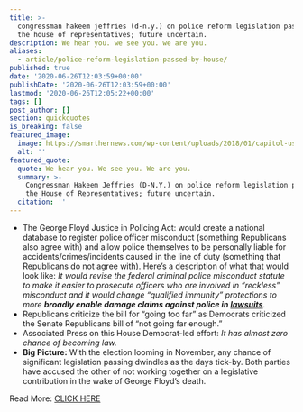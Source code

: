```yaml
---
title: >-
  congressman hakeem jeffries (d-n.y.) on police reform legislation passed by
  the house of representatives; future uncertain.
description: We hear you. we see you. we are you.
aliases:
  - article/police-reform-legislation-passed-by-house/
published: true
date: '2020-06-26T12:03:59+00:00'
publishDate: '2020-06-26T12:03:59+00:00'
lastmod: '2020-06-26T12:05:22+00:00'
tags: []
post_author: []
section: quickquotes
is_breaking: false
featured_image:
  image: https://smarthernews.com/wp-content/uploads/2018/01/capitol-us-1024x682.jpg
  alt: ''
featured_quote:
  quote: We hear you. We see you. We are you.
  summary: >-
    Congressman Hakeem Jeffries (D-N.Y.) on police reform legislation passed by
    the House of Representatives; future uncertain.
  citation: ''
---
```

*   The George Floyd Justice in Policing Act: would create a national database to register police officer misconduct (something Republicans also agree with) and allow police themselves to be personally liable for accidents/crimes/incidents caused in the line of duty (something that Republicans do not agree with). Here’s a description of what that would look like: _It would revise the federal criminal police misconduct statute to make it easier to prosecute officers who are involved in “reckless” misconduct and it would change “qualified immunity” protections to more **broadly enable damage claims against police in [lawsuits](\"https://apnews.com/2df9d32e313c79f0989774b16e1959b6\")**._ 
*   Republicans criticize the bill for “going too far” as Democrats criticized the Senate Republicans bill of “not going far enough.”
*   Associated Press on this House Democrat-led effort: _It has almost zero chance of becoming law._
*   **Big Picture:** With the election looming in November, any chance of significant legislation passing dwindles as the days tick-by. Both parties have accused the other of not working together on a legislative contribution in the wake of George Floyd’s death.

Read More: [CLICK HERE](\"https://apnews.com/49d9ec00012713177138c1097ee3821d\")